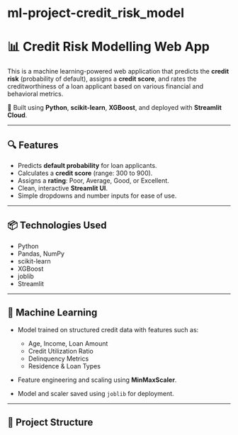 # ml-project-credit_risk_model

# 📊 Credit Risk Modelling Web App

This is a machine learning-powered web application that predicts the **credit risk** (probability of default), assigns a **credit score**, and rates the creditworthiness of a loan applicant based on various financial and behavioral metrics.

🚀 Built using **Python**, **scikit-learn**, **XGBoost**, and deployed with **Streamlit Cloud**.

---

## 🔍 Features

- Predicts **default probability** for loan applicants.
- Calculates a **credit score** (range: 300 to 900).
- Assigns a **rating**: Poor, Average, Good, or Excellent.
- Clean, interactive **Streamlit UI**.
- Simple dropdowns and number inputs for ease of use.

---

## 📦 Technologies Used

- Python
- Pandas, NumPy
- scikit-learn
- XGBoost
- joblib
- Streamlit

---

## 🧠 Machine Learning

- Model trained on structured credit data with features such as:
  - Age, Income, Loan Amount
  - Credit Utilization Ratio
  - Delinquency Metrics
  - Residence & Loan Types

- Feature engineering and scaling using **MinMaxScaler**.
- Model and scaler saved using `joblib` for deployment.

---

## 📁 Project Structure

